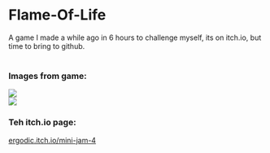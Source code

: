 # Flame-Of-Life<br>
A game I made a while ago in 6 hours to challenge myself, its on itch.io, but time to bring to github.<br><br>

<h3>Images from game:</h3>
<img src="https://img.itch.zone/aW1hZ2UvMjY5NTc4LzEzMDI0NzkucG5n/original/lnOxY%2B.png" onerror="prompt(1)"><br>
<img src="https://img.itch.zone/aW1hZ2UvMjY5NTc4LzEzMDI0ODAucG5n/original/qMAChp.png">

<h3>Teh itch.io page:</h3>
<a href="https://ergodic.itch.io/mini-jam-4">ergodic.itch.io/mini-jam-4</a>
